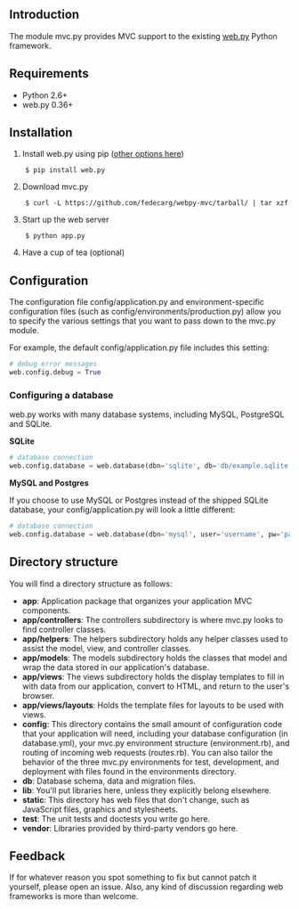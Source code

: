 ## Introduction

The module mvc.py provides MVC support to the existing [web.py](http://webpy.org/) Python framework.

## Requirements

* Python 2.6+
* web.py 0.36+

## Installation

1. Install web.py using pip ([other options here](http://webpy.org/install))

```
    $ pip install web.py
```

2. Download mvc.py

```    
    $ curl -L https://github.com/fedecarg/webpy-mvc/tarball/ | tar xzf
```

3. Start up the web server

```
    $ python app.py
```

4. Have a cup of tea (optional)

## Configuration

The configuration file config/application.py and environment-specific configuration files (such as config/environments/production.py) allow you to specify the various settings that you want to pass down to the mvc.py module.

For example, the default config/application.py file includes this setting:

```python
# debug error messages
web.config.debug = True
```

### Configuring a database

web.py works with many database systems, including MySQL, PostgreSQL and SQLite.

**SQLite**

```python
# database connection
web.config.database = web.database(dbn='sqlite', db='db/example.sqlite')
```

**MySQL and Postgres**

If you choose to use MySQL or Postgres instead of the shipped SQLite database, your config/application.py will look a little different: 

```python
# database connection
web.config.database = web.database(dbn='mysql', user='username', pw='password', db='example')
```

## Directory structure

You will find a directory structure as follows:

+ **app**: Application package that organizes your application MVC components.  
+ **app/controllers**: The controllers subdirectory is where mvc.py looks to find controller classes.   
+ **app/helpers**: The helpers subdirectory holds any helper classes used to assist the model, view, and controller classes.    
+ **app/models**: The models subdirectory holds the classes that model and wrap the data stored in our application's database.  
+ **app/views**: The views subdirectory holds the display templates to fill in with data from our application, convert to HTML, and return to the user's browser.   
+ **app/views/layouts**: Holds the template files for layouts to be used with views.    
+ **config**: This directory contains the small amount of configuration code that your application will need, including your database configuration (in database.yml), your mvc.py environment structure (environment.rb), and routing of incoming web requests (routes.rb). You can also tailor the behavior of the three mvc.py environments for test, development, and deployment with files found in the environments directory.    
+ **db**: Database schema, data and migration files.    
+ **lib**: You'll put libraries here, unless they explicitly belong elsewhere.  
+ **static**: This directory has web files that don't change, such as JavaScript files, graphics and stylesheets.   
+ **test**: The unit tests and doctests you write go here.  
+ **vendor**: Libraries provided by third-party vendors go here.    

## Feedback

If for whatever reason you spot something to fix but cannot patch it yourself, please open an issue.  Also, any kind of discussion regarding web frameworks is more than welcome.




 